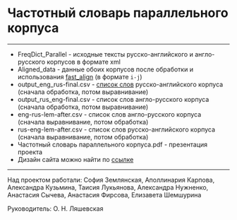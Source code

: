 # Частотный словарь параллельного корпуса
---
- FreqDict_Parallel - исходные тексты русско-английского и англо-русского корпусов в формате xml
- Aligned_data - данные обоих корпусов после обработки и использования [fast_align](https://github.com/clab/fast_align) (в формате `i-j`)
- output_eng_rus-final.csv - [список слов](https://wiki.apertium.org/wiki/Aligning_a_corpus_with_fast_align) русско-английского корпуса (сначала обработка, потом выравнивание)  
- output_rus_eng-final.csv - список слов англо-русского корпуса (сначала обработка, потом выравнивание)  
- eng-rus-lem-after.csv - список слов англо-русского корпуса (сначала выравнивание, потом обработка)  
- rus-eng-lem-after.csv - список слов русско-английского корпуса (сначала выравнивание, потом обработка)
- Частотный словарь параллельного корпуса.pdf - презентация проекта  
- Дизайн сайта можно найти по [ссылке](https://www.figma.com/file/0LSjengdxwfbAlwVYwAakg/%D0%A1%D0%B0%D0%B9%D1%82-%D1%87%D0%B0%D1%81%D1%82%D0%BE%D1%82%D0%BD%D0%BE%D0%B3%D0%BE-%D1%81%D0%BB%D0%BE%D0%B2%D0%B0%D1%80%D0%B0?type=design&node-id=2336-8&mode=design&t=gnsRsdRHcF4oVtYp-0)  
---
Над проектом работали:
София Землянская, Аполлинария Карпова, Александра Кузьмина, Таисия Лукьянова, Александра Нужненко, Анастасия Сычева, Анастасия Фирсова, Елизавета Шемшурина

Руководитель: О. Н. Ляшевская
